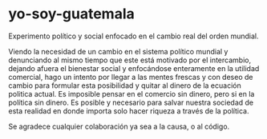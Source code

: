# yo-soy-guatemala
Experimento político y social enfocado en el cambio real del orden mundial.

Viendo la necesidad de un cambio en el sistema político mundial y denunciando al mismo tiempo que este está motivado por el intercambio, dejando afuera el bienestar social y enfocándose enteramente en la utilidad comercial, hago un intento por llegar a las mentes frescas y con deseo de cambio para formular esta posibilidad y quitar al dinero de la ecuación politica actual. Es imposible pensar en el comercio sin dinero, pero si en la política sin dinero. Es posible y necesario para salvar nuestra sociedad de esta realidad en donde importa solo hacer riqueza a través de la política. 

Se agradece cualquier colaboración ya sea a la causa, o al código.

